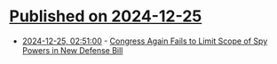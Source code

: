 # [Published on 2024-12-25](index.md)

* [2024-12-25, 02:51:00](https://soylentnews.org/article.pl?sid=24/12/24/0554203&from=rss) - [Congress Again Fails to Limit Scope of Spy Powers in New Defense Bill](https://soylentnews.org/article.pl?sid=24/12/24/0554203&from=rss)
